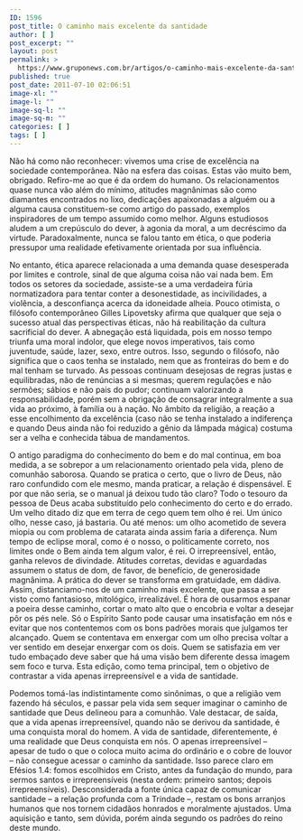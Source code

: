 ```yaml
---
ID: 1596
post_title: O caminho mais excelente da santidade
author: [ ]
post_excerpt: ""
layout: post
permalink: >
  https://www.gruponews.com.br/artigos/o-caminho-mais-excelente-da-santidade
published: true
post_date: 2011-07-10 02:06:51
image-xl: ""
image-l: ""
image-sq-l: ""
image-sq-m: ""
categories: [ ]
tags: [ ]
---
```

Não há como não reconhecer: vivemos uma crise de excelência na sociedade contemporânea. Não na esfera das coisas. Estas vão muito bem, obrigado. Refiro-me ao que é da ordem do humano. Os relacionamentos quase nunca vão além do mínimo, atitudes magnânimas são como diamantes encontrados no lixo, dedicações apaixonadas a alguém ou a alguma causa constituem-se como artigo do passado, exemplos inspiradores de um tempo assumido como melhor. Alguns estudiosos aludem a um crepúsculo do dever, à agonia da moral, a um decréscimo da virtude. Paradoxalmente, nunca se falou tanto em ética, o que poderia pressupor uma realidade efetivamente orientada por sua influência.

No entanto, ética aparece relacionada a uma demanda quase desesperada por limites e controle, sinal de que alguma coisa não vai nada bem. Em todos os setores da sociedade, assiste-se a uma verdadeira fúria normatizadora para tentar conter a desonestidade, as incivilidades, a violência, a desconfiança acerca da idoneidade alheia. Pouco otimista, o filósofo contemporâneo Gilles Lipovetsky afirma que qualquer que seja o sucesso atual das perspectivas éticas, não há reabilitação da cultura sacrificial do dever. A abnegação está liquidada, pois em nosso tempo triunfa uma moral indolor, que elege novos imperativos, tais como juventude, saúde, lazer, sexo, entre outros. Isso, segundo o filósofo, não significa que o caos tenha se instalado, nem que as fronteiras do bem e do mal tenham se turvado. As pessoas continuam desejosas de regras justas e equilibradas, não de renúncias a si mesmas; querem regulações e não sermões; sábios e não pais do pudor; continuam valorizando a responsabilidade, porém sem a obrigação de consagrar integralmente a sua vida ao próximo, à família ou à nação. No âmbito da religião, a reação a esse encolhimento da excelência (caso não se tenha instalado a indiferença e quando Deus ainda não foi reduzido a gênio da lâmpada mágica) costuma ser a velha e conhecida tábua de mandamentos.

O antigo paradigma do conhecimento do bem e do mal continua, em boa medida, a se sobrepor a um relacionamento orientado pela vida, pleno de comunhão saborosa. Quando se pratica o certo, que o livro de Deus, não raro confundido com ele mesmo, manda praticar, a relação é dispensável. E por que não seria, se o manual já deixou tudo tão claro? Todo o tesouro da pessoa de Deus acaba substituído pelo conhecimento do certo e do errado. Um velho ditado diz que em terra de cego quem tem olho é rei. Um único olho, nesse caso, já bastaria. Ou até menos: um olho acometido de severa miopia ou com problema de catarata ainda assim faria a diferença. Num tempo de eclipse moral, como é o nosso, o politicamente correto, nos limites onde o Bem ainda tem algum valor, é rei. O irrepreensível, então, ganha relevos de divindade. Atitudes corretas, devidas e aguardadas assumem o status de dom, de favor, de benefício, de generosidade magnânima. A prática do dever se transforma em gratuidade, em dádiva. Assim, distanciamo-nos de um caminho mais excelente, que passa a ser visto como fantasioso, mitológico, irrealizável. É hora de ousarmos espanar a poeira desse caminho, cortar o mato alto que o encobria e voltar a desejar pôr os pés nele. Só o Espírito Santo pode causar uma insatisfação em nós e evitar que nos contentemos com os bons padrões morais que julgamos ter alcançado. Quem se contentava em enxergar com um olho precisa voltar a ver sentido em desejar enxergar com os dois. Quem se satisfazia em ver tudo embaçado deve saber que há uma visão bem diferente dessa imagem sem foco e turva. Esta edição, como tema principal, tem o objetivo de contrastar a vida apenas irrepreensível e a vida de santidade.

Podemos tomá-las indistintamente como sinônimas, o que a religião vem fazendo há séculos, e passar pela vida sem sequer imaginar o caminho de santidade que Deus delineou para a comunhão. Vale destacar, de saída, que a vida apenas irrepreensível, quando não se derivou da santidade, é uma conquista moral do homem. A vida de santidade, diferentemente, é uma realidade que Deus conquista em nós. O apenas irrepreensível – apesar de tudo o que o coloca muito acima do ordinário e o cobre de louvor – não consegue acessar o caminho da santidade. Isso parece claro em Efésios 1.4: fomos escolhidos em Cristo, antes da fundação do mundo, para sermos santos e irrepreensíveis (nesta ordem: primeiro santos; depois irrepreensíveis). Desconsiderada a fonte única capaz de comunicar santidade – a relação profunda com a Trindade –, restam os bons arranjos humanos que nos tornem cidadãos honrados e moralmente ajustados. Uma aquisição e tanto, sem dúvida, porém ainda segundo os padrões do reino deste mundo.